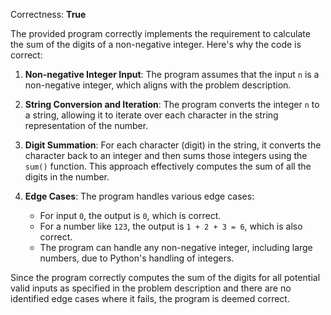 Correctness: **True**

The provided program correctly implements the requirement to calculate the sum of the digits of a non-negative integer. Here's why the code is correct:

1. **Non-negative Integer Input**: The program assumes that the input `n` is a non-negative integer, which aligns with the problem description.

2. **String Conversion and Iteration**: The program converts the integer `n` to a string, allowing it to iterate over each character in the string representation of the number.

3. **Digit Summation**: For each character (digit) in the string, it converts the character back to an integer and then sums those integers using the `sum()` function. This approach effectively computes the sum of all the digits in the number.

4. **Edge Cases**: The program handles various edge cases:
   - For input `0`, the output is `0`, which is correct.
   - For a number like `123`, the output is `1 + 2 + 3 = 6`, which is also correct.
   - The program can handle any non-negative integer, including large numbers, due to Python's handling of integers.

Since the program correctly computes the sum of the digits for all potential valid inputs as specified in the problem description and there are no identified edge cases where it fails, the program is deemed correct.